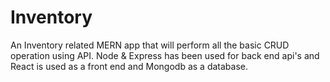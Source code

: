 # Inventory
An Inventory related MERN app that will perform all the basic CRUD operation using API. Node &amp; Express has been used for back end api's and React is used as a front end and Mongodb as a database.

